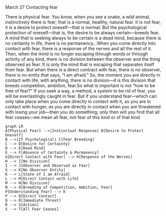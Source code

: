 March 27
Contacting fear

There is physical fear. You know, when you see a snake, a wild animal, instinctively there is fear; that is a normal, healthy, natural fear. It is not fear, it is a desire to protect oneself—that is normal. But the psychological protection of oneself—that is, the desire to be always certain—breeds fear. A mind that is seeking always to be certain is a dead mind, because there is no certainty in life, there is no permanency...When you come directly into contact with fear, there is a response of the nerves and all the rest of it. Then, when the mind is no longer escaping through words or through activity of any kind, there is no division between the observer and the thing observed as fear. It is only the mind that is escaping that separates itself from fear. But when there is a direct contract with fear, there is no observer, there is no entity that says, “I am afraid.” So, the moment you are directly in contact with life, with anything, there is no division—it is this division that breeds competition, ambition, fear.So what is important is not “how to be free of fear?” If you seek a way, a method, a system to be rid of fear, you will be everlastingly caught in fear. But if you understand fear—which can only take place when you come directly in contact with it, as you are in contact with hunger, as you are directly in contact when you are threatened with losing your job—then you do something; only then will you find that all fear ceases—we mean all fear, not fear of this kind or of that kind.

```mermaid
graph LR
A[Physical Fear] -->|Instinctual Response| B[Desire to Protect Oneself]
B -->|If Psychological| C[Fear Breeding]
C --> D[Desire for Certainty]
D --> E[Dead Mind]
E --> F[Absence of Certainty & Permanency]
G[Direct Contact with Fear] --> H[Response of the Nerves]
H --> I[No Division]
I --> J[Observer and Observed as Fear]
G --> K[No Observer Entity]
K --> L[State of I am Afraid]
L --> M[Direct Contact with Life]
M --> N[No Division]
N --> O[Breeding of Competition, Ambition, Fear]
P[Understanding Fear] --> K
P --> Q[Direct Contact]
Q --> R[Immediate Threat]
R --> S[Action]
S --> T[All Fear Ceases]
```
